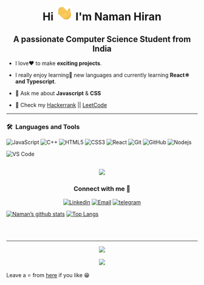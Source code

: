 <h1 align="center">Hi <img src="https://github.com/ABSphreak/ABSphreak/blob/master/gifs/Hi.gif" width="45px" height="40px"> I'm Naman Hiran</h1>

<h2 align="center">A passionate Computer Science Student from India</h2>

- I love❤ to make **exciting projects**. <br/>

- I really enjoy learning🚀 new languages and currently learning   **React⚛ and Typescript**.<br/>

- 💬 Ask me about **Javascript** & **CSS**

- 👀 Check my  <a href="https://www.hackerrank.com/namanhiran">Hackerrank</a>  ||   <a href="https://leetcode.com/namanhiran/">LeetCode</a>
---
	
### 🛠 &nbsp;Languages and Tools

![JavaScript](https://img.shields.io/badge/-JavaScript-%23F7DF1C?style=for-the-badge&logo=javascript&logoColor=000000&labelColor=%23F7DF1C&color=%23FFCE5A)
![C++](https://img.shields.io/badge/C%2B%2B-00599C?style=for-the-badge&logo=c%2B%2B&logoColor=white)
![HTML5](https://img.shields.io/badge/-HTML5-%23E44D27?style=for-the-badge&logo=html5&logoColor=ffffff)
![CSS3](https://img.shields.io/badge/-CSS3-%231572B6?style=for-the-badge&logo=css3)
![React](https://img.shields.io/badge/-React-61DAFB?style=for-the-badge&logo=react&logoColor=ffffff)
![Git](https://img.shields.io/badge/-Git-%23F05032?style=for-the-badge&logo=git&logoColor=%23ffffff)
![GitHub](https://img.shields.io/badge/-GitHub-181717?style=for-the-badge&logo=github)
![Nodejs](https://img.shields.io/badge/-Nodejs-339933?style=for-the-badge&logo=Node.js&logoColor=ffffff)

![VS Code](http://img.shields.io/badge/-VS%20Code-007ACC?style=for-the-badge&logo=visual-studio-code&logoColor=ffffff)

<br/>


<div align="center"><img src="https://github-readme-streak-stats.herokuapp.com/?user=NamanH16&show_icons=true&theme=algolia&include_all_commit=true&count_private=true"/> </div>

<h3 align="center">Connect with me 🤝</h3>
<body>
    <div class="img1">
<p align='center'>
<a href="https://www.linkedin.com/in/naman-hiran-3446a7203/" target="_blank"><img src="https://icons.iconarchive.com/icons/alecive/flatwoken/64/Apps-Linkedin-icon.png" width="5%" alt="Linkedin"></a>
<a href="mailto:namanhiran@gmail.com" target="_blank"><img src="https://icons.iconarchive.com/icons/wwalczyszyn/android-style-honeycomb/64/GMail-icon.png" width="5%" alt="Email"></a>
<a href="https://t.me/nam67" target="_blank"><img src="https://icons.iconarchive.com/icons/alecive/flatwoken/64/Apps-Telegram-icon.png" alt="telegram" width="5%"></a> 
	
[![Naman’s github stats](https://github-readme-stats.vercel.app/api?username=NamanH16)](https://github.com/NamanH16)
[![Top Langs](https://github-readme-stats.vercel.app/api/top-langs/?username=NamanH16&layout=compact)](https://github.com/NamanH16)
	
<br>
<br>


---
<div align="center">
  <img src="https://komarev.com/ghpvc/?username=NamanH16&color=blueviolet&style=">


<img src="https://img.shields.io/github/followers/NamanH16.svg?style=social&label=Follow"></p>
</div>	   	    
	    
Leave a ⭐ from [here](https://github.com/NamanH16/NamanH16) if you like 😁
